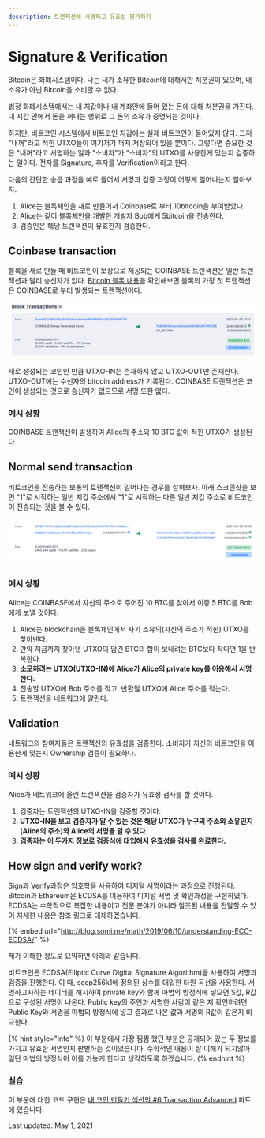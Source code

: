 ```yaml
---
description: 트랜잭션에 서명하고 유효성 평가하기
---
```


# Signature & Verification

Bitcoin은 화폐시스템이다. 나는 내가 소유한 Bitcoin에 대해서만 처분권이 있으며, 내 소유가 아닌 Bitcoin을 소비할 수 없다.

법정 화폐시스템에서는 내 지갑이나 내 계좌안에 들어 있는 돈에 대해 처분권을 가진다. 내 지갑 안에서 돈을 꺼내는 행위로 그 돈의 소유가 증명되는 것이다.

하지만, 비트코인 시스템에서 비트코인 지갑에는 실제 비트코인이 들어있지 않다. 그저 "내꺼"라고 적힌 UTXO들이 여기저기 퍼져 저장되어 있을 뿐이다. 그렇다면 중요한 것은 "내꺼"라고 서명하는 일과 "소비자"가 "소비자"의 UTXO를 사용한게 맞는지 검증하는 일이다. 전자를 Signature, 후자를 Verification이라고 한다.

다음의 간단한 송금 과정을 예로 들어서 서명과 검증 과정이 어떻게 일어나는지 알아보자.

1. Alice는 블록체인을 새로 만들어서 Coinbase로 부터 10bitcoin을 부여받았다. 
2. Alice는 같이 블록체인을 개발한 개발자 Bob에게 5bitcoin을 전송한다.
3. 검증인은 해당 트랜잭션이 유효한지 검증한다.

## Coinbase transaction

블록을 새로 만들 때 비트코인이 보상으로 제공되는 COINBASE 트랜잭션은 일반 트랜잭션과 달리 송신자가 없다. [Bitcoin 블록 내용](https://www.blockchain.com/btc/block/00000000000000000002e316d3e83ce1c2263600b525671b176271567ba7da6e)을 확인해보면 블록의 가장 첫 트랜잭션은 COINBASE로 부터 발생되는 트랜잭션이다.

![&#xBE44;&#xD2B8;&#xCF54;&#xC778;&#xC774; &#xB9CC;&#xB4E4;&#xC5B4;&#xC9C0;&#xB294; coinbase &#xD2B8;&#xB79C;&#xC7AD;&#xC158;](../.gitbook/assets/image%20%2868%29.png)

새로 생성되는 코인인 만큼 UTXO-IN는 존재하지 않고 UTXO-OUT만 존재한다. UTXO-OUT에는 수신자의 bitcoin address가 기록된다. COINBASE 트랜잭션은 코인이 생성되는 것으로 송신자가 없으므로 서명 또한 없다.

### 예시 상황 

COINBASE 트랜잭션이 발생하여 Alice의 주소와 10 BTC 값이 적힌 UTXO가 생성된다.  

## Normal send transaction

비트코인을 전송하는 보통의 트랜잭션이 일어나는 경우를 살펴보자. 아래 스크린샷을 보면 "1"로 시작하는 일반 지갑 주소에서 "1"로 시작하는 다른 일반 지갑 주소로 비트코인이 전송되는 것을 볼 수 있다.

![Transaction](../.gitbook/assets/image%20%2869%29.png)

### 예시 상황  

Alice는 COINBASE에서 자신의 주소로 주어진 10 BTC를 찾아서 이중 5 BTC를 Bob에게 보낼 것이다. 

1. Alice는 blockchain을 블록체인에서 자기 소유의\(자신의 주소가 적힌\) UTXO를 찾아낸다.
2. 만약 지금까지 찾아낸 UTXO의 담긴 BTC의 합이 보내려는 BTC보다 작다면 1을 반복한다.
3. **소모하려는 UTXO\(UTXO-IN\)에 Alice가 Alice의 private key를 이용해서 서명한다.**
4. 전송할 UTXO에 Bob 주소를 적고, 반환될 UTXO에 Alice 주소를 적는다.
5. 트랜잭션을 네트워크에 알린다.

## Validation

네트워크의 참여자들은 트랜잭션의 유효성을 검증한다. 소비자가 자신의 비트코인을 이용한게 맞는지 Ownership 검증이 필요하다.

### 예시 상황 

Alice가 네트워크에 올린 트랜잭션을 검증자가 유효성 검사를 할 것이다.

1. 검증자는 트랜잭션의 UTXO-IN을 검증할 것이다.
2. **UTXO-IN을 보고 검증자가 알 수 있는 것은 해당 UTXO가 누구의 주소의 소유인지\(Alice의 주소\)와 Alice의 서명을 알 수 있다.**
3. **검증자는 이 두가지 정보로 검증식에 대입해서 유효성을 검사를 완료한다.**

## How sign and verify work?

Sign과 Verify과정은 암호학을 사용하여 디지털 서명이라는 과정으로 진행된다. Bitcoin과 Ethereum은 ECDSA를 이용하여 디지털 서명 및 확인과정을 구현하였다. ECDSA는 수학적으로 복잡한 내용이고 전문 분야가 아니라 잘못된 내용을 전달할 수 있어 자세한 내용은 참조 링크로 대체하겠습니다.

{% embed url="http://blog.somi.me/math/2019/06/10/understanding-ECC-ECDSA/" %}

제가 이해한 정도로 요약하면 아래와 같습니다.

비트코인은 ECDSA\(Elliptic Curve Digital Signature Algorithm\)을 사용하여 서명과 검증을 진행한다. 이 때, secp256k1에 정의된 상수를 대입한 타원 곡선을 사용한다. 서명하고자하는 데이터를 해시하여 private key와 함께 마법의 방정식에 넣으면 S값, R값으로 구성된 서명이 나온다. Public key의 주인과 서명한 사람이 같은 지 확인하려면 Public Key와 서명을 마법의 방정식에 넣고 결과로 나온 값과 서명의 R값이 같은지 비교한다.

{% hint style="info" %}
이 부분에서 가장 찜찜 했던 부분은 공개되어 있는 두 정보를 가지고 유효한 서명인지 판별하는 것이었습니다. 수학적인 내용이 잘 이해가 되지않아 일단 마법의 방정식이 이를 가능케 한다고 생각하도록 하겠습니다.
{% endhint %}



### 실습 

이 부분에 대한 코드 구현은 [내 코인 만들기 섹션의 \#6 Transaction Advanced](../create-own-coin-with-golang/6-transaction-advanced.md) 파트에 있습니다. 



Last updated: May 1, 2021



